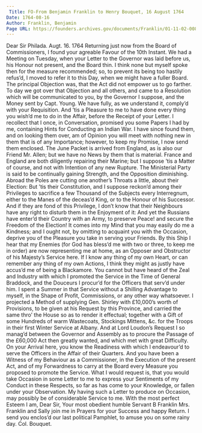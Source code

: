 ```yaml
---
 Title: FO-From Benjamin Franklin to Henry Bouquet, 16 August 1764
Date: 1764-08-16
Author: Franklin, Benjamin
Page URL: https://founders.archives.gov/documents/Franklin/01-11-02-0086
---
```


Dear Sir
Philada. Augt. 16. 1764
Returning just now from the Board of Commissioners, I found your agreable Favour of the 10th Instant. We had a Meeting on Tuesday, when your Letter to the Governor was laid before us, his Honour not present, and the Board thin. I think none but myself spoke then for the measure recommended; so, to prevent its being too hastily refus’d, I moved to refer it to this Day, when we might have a fuller Board. The principal Objection was, that the Act did not empower us to go farther. To day we got over that Objection and all others, and came to a Resolution which will be communicated to you, by the Governor I suppose, and the Money sent by Capt. Young. We have fully, as we understand it, comply’d with your Requisition. And ’tis a Pleasure to me to have done every thing you wish’d me to do in the Affair, before the Receipt of your Letter.
I recollect that I once, in Conversation, promised you some Papers I had by me, containing Hints for Conducting an Indian War. I have since found them, and on looking them over, am of Opinion you will meet with nothing new in them that is of any Importance; however, to keep my Promise, I now send them enclosed.
The June Packet is arrived from England, as is also our Friend Mr. Allen; but we have no News by them that is material. France and England are both diligently repairing their Marine; but I suppose ’tis a Matter of course, and not with Intention of any new Rupture. The Ministerial Party is said to be continually gaining Strength, and the Opposition diminishing. Abroad the Poles are cutting one another’s Throats a little, about their Election: But ’tis their Constitution, and I suppose reckon’d among their Privileges to sacrifice a few Thousand of the Subjects every Interregnum, either to the Manes of the deceas’d King, or to the Honour of his Successor. And if they are fond of this Privilege, I don’t know that their Neighbours have any right to disturb them in the Enjoyment of it: And yet the Russians have enter’d their Country with an Army, to preserve Peace! and secure the Freedom of the Election!
It comes into my Mind that you may easily do me a Kindness; and I ought not, by omitting to acquaint you with the Occasion, deprive you of the Pleasure you take in serving your Friends. By this Ship I hear that my Enemies (for God has bless’d me with two or three, to keep me in order) are now representing me at home, as an Opposer and Obstructor of his Majesty’s Service here. If I know any thing of my own Heart, or can remember any thing of my own Actions, I think they might as justly have accus’d me of being a Blackamore. You cannot but have heard of the Zeal and Industry with which I promoted the Service in the Time of General Braddock, and the Douceurs I procur’d for the Officers that serv’d under him. I spent a Summer in that Service without a Shilling Advantage to myself, in the Shape of Profit, Commissions, or any other way whatsoever. I projected a Method of supplying Gen. Shirley with £10,000’s worth of Provisions, to be given at his Request by this Province, and carried the same thro’ the House so as to render it effectual; together with a Gift of some Hundreds of warm Wastecoats, Stockings Mittens, &c. for the Troops in their first Winter Service at Albany. And at Lord Loudon’s Request I so manag’d between the Governor and Assembly as to procure the Passage of the £60,000 Act then greatly wanted, and which met with great Difficulty. On your Arrival here, you know the Readiness with which I endeavour’d to serve the Officers in the Affair of their Quarters. And you have been a Witness of my Behaviour as a Commissioner, in the Execution of the present Act, and of my Forwardness to carry at the Board every Measure you proposed to promote the Service. What I would request is, that you would take Occasion in some Letter to me to express your Sentiments of my Conduct in these Respects, so far as has come to your Knowledge, or fallen under your Observation. My having such a Letter to produce on Occasion, may possibly be of considerable Service to me. With the most perfect Esteem I am, Dear Sir, Your most obedient humble Servant
B Franklin
Mrs. Franklin and Sally join me in Prayers for your Success and happy Return.
I send you enclos’d our last political Pamphlet, to amuse you on some rainy day.
Col. Bouquet.

